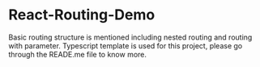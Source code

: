 # React-Routing-Demo
Basic routing structure is mentioned including nested routing and routing with parameter. Typescript template is used for this project, please go through the READE.me file to know more.
